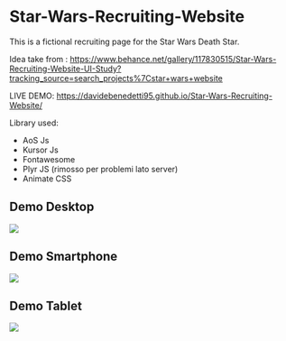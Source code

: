 # Star-Wars-Recruiting-Website
This is a fictional recruiting page for the Star Wars Death Star.

Idea take from : https://www.behance.net/gallery/117830515/Star-Wars-Recruiting-Website-UI-Study?tracking_source=search_projects%7Cstar+wars+website

LIVE DEMO: https://davidebenedetti95.github.io/Star-Wars-Recruiting-Website/

Library used:

- AoS Js
- Kursor Js
- Fontawesome
- Plyr JS (rimosso per problemi lato server)
- Animate CSS

## Demo Desktop
![](https://github.com/DavideBenedetti95/Star-Wars-Recruiting-Website/blob/main/Demo/Desktop_Demo.gif)

## Demo Smartphone
![](https://github.com/DavideBenedetti95/Star-Wars-Recruiting-Website/blob/main/Demo/Smartphone_Demo.gif)

## Demo Tablet
![](https://github.com/DavideBenedetti95/Star-Wars-Recruiting-Website/blob/main/Demo/Tablet_Demo.gif)
